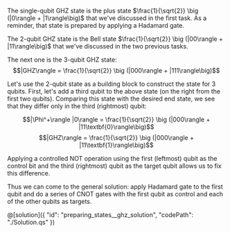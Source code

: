 The single-qubit GHZ state is the plus state $\frac{1}{\sqrt{2}} \big (|0\rangle + |1\rangle\big)$ that we've discussed in the first task. As a reminder, that state is prepared by applying a Hadamard gate.

The 2-qubit GHZ state is the Bell state $\frac{1}{\sqrt{2}} \big (|00\rangle + |11\rangle\big)$ that we've discussed in the two previous tasks.

The next one is the 3-qubit GHZ state:
$$|GHZ\rangle = \frac{1}{\sqrt{2}} \big (|000\rangle + |111\rangle\big)$$

Let's use the 2-qubit state as a building block to construct the state for 3 qubits. First, let's add a third qubit to the above state (on the right from the first two qubits).
Comparing this state with the desired end state, we see that they differ only in the third (rightmost) qubit:

$$|\Phi^+\rangle |0\rangle = \frac{1}{\sqrt{2}} \big (|000\rangle + |11\textbf{0}\rangle\big)$$
$$|GHZ\rangle = \frac{1}{\sqrt{2}} \big (|000\rangle + |11\textbf{1}\rangle\big)$$

Applying a controlled NOT operation using the first (leftmost) qubit as the control bit and the third (rightmost) qubit as the target qubit allows us to fix this difference.

Thus we can come to the general solution: apply Hadamard gate to the first qubit and do a series of CNOT gates with the first qubit as control and each of the other qubits as targets.

@[solution]({
    "id": "preparing_states__ghz_solution",
    "codePath": "./Solution.qs"
})
